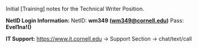 Initial [Training] notes for the Technical Writer Position.

**NetID Login Information:**
NetID: **wm349 (wm349@cornell.edu)**
Pass: **Evel1na!()**

**IT Support:**
https://www.it.cornell.edu
-> Support Section
	-> chat/text/call


